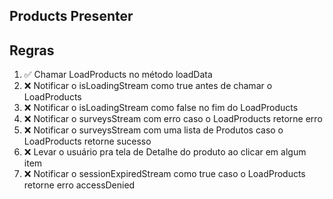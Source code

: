 ## Products Presenter

## Regras
1. ✅ Chamar LoadProducts no método loadData
2. ❌ Notificar o isLoadingStream como true antes de chamar o LoadProducts
3. ❌ Notificar o isLoadingStream como false no fim do LoadProducts
4. ❌ Notificar o surveysStream com erro caso o LoadProducts retorne erro
5. ❌ Notificar o surveysStream com uma lista de Produtos caso o LoadProducts retorne sucesso
6. ❌ Levar o usuário pra tela de Detalhe do produto ao clicar em algum item
7. ❌ Notificar o sessionExpiredStream como true caso o LoadProducts retorne erro accessDenied